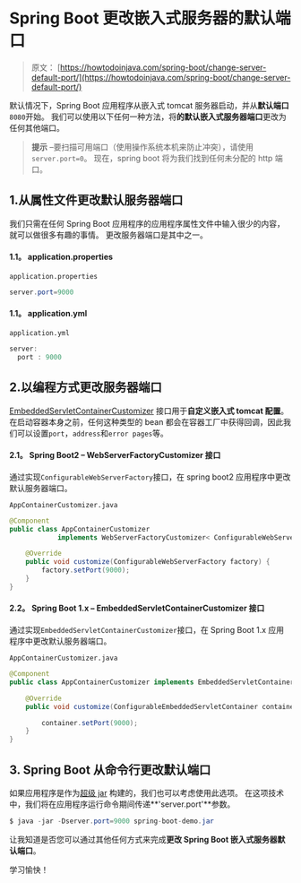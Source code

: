 # Spring Boot 更改嵌入式服务器的默认端口

> 原文： [https://howtodoinjava.com/spring-boot/change-server-default-port/](https://howtodoinjava.com/spring-boot/change-server-default-port/)

默认情况下，Spring Boot 应用程序从嵌入式 tomcat 服务器启动，并从**默认端口** `8080`开始。 我们可以使用以下任何一种方法，将**的默认嵌入式服务器端口**更改为任何其他端口。

> **提示** –要扫描可用端口（使用操作系统本机来防止冲突），请使用`server.port=0`。 现在，spring boot 将为我们找到任何未分配的 http 端口。

## 1.从属性文件更改默认服务器端口

我们只需在任何 Spring Boot 应用程序的应用程序属性文件中输入很少的内容，就可以做很多有趣的事情。 更改服务器端口是其中之一。

#### 1.1。 application.properties

`application.properties`

```java
server.port=9000

```

#### 1.1。 application.yml

`application.yml`

```java
server:
  port : 9000

```

## 2.以编程方式更改服务器端口

[EmbeddedServletContainerCustomizer](https://docs.spring.io/spring-boot/docs/current/api/org/springframework/boot/context/embedded/EmbeddedServletContainerCustomizer.html) 接口用于**自定义嵌入式 tomcat 配置**。 在启动容器本身之前，任何这种类型的 bean 都会在容器工厂中获得回调，因此我们可以设置`port`，`address`和`error pages`等。

#### 2.1。 Spring Boot2 – WebServerFactoryCustomizer 接口

通过实现`ConfigurableWebServerFactory`接口，在 spring boot2 应用程序中更改默认服务器端口。

`AppContainerCustomizer.java`

```java
@Component
public class AppContainerCustomizer 
			implements WebServerFactoryCustomizer< ConfigurableWebServerFactory > {

    @Override
    public void customize(ConfigurableWebServerFactory factory) {
        factory.setPort(9000);
    }
}

```

#### 2.2。 Spring Boot 1.x – EmbeddedServletContainerCustomizer 接口

通过实现`EmbeddedServletContainerCustomizer`接口，在 Spring Boot 1.x 应用程序中更改默认服务器端口。

`AppContainerCustomizer.java`

```java
@Component
public class AppContainerCustomizer implements EmbeddedServletContainerCustomizer {

	@Override
	public void customize(ConfigurableEmbeddedServletContainer container) {

		container.setPort(9000);
	}
}

```

## 3\. Spring Boot 从命令行更改默认端口

如果应用程序是作为[超级 jar](//howtodoinjava.com/maven/maven-shade-plugin-create-uberfat-jar-example/) 构建的，我们也可以考虑使用此选项。 在这项技术中，我们将在应用程序运行命令期间传递**'server.port'**参数。

```java
$ java -jar -Dserver.port=9000 spring-boot-demo.jar

```

让我知道是否您可以通过其他任何方式来完成**更改 Spring Boot 嵌入式服务器默认端口**。

学习愉快！